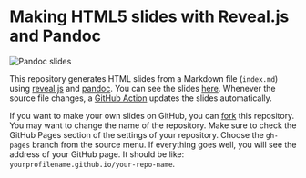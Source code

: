 # Making HTML5 slides with Reveal.js and Pandoc

![Pandoc slides](https://github.com/eLearningHub/presentation-reveal-pandoc/workflows/Pandoc%20slides/badge.svg)

This repository generates HTML slides from a Markdown file (`index.md`) using [reveal.js](https://revealjs.com/) and [pandoc](https://pandoc.org/). You can see the slides [here](https://mechatronics3d.github.io/tutorial-presentation-cvxguide). Whenever the source file changes, a [GitHub Action](https://github.com/features/actions) updates the slides automatically.

If you want to make your own slides on GitHub, you can [fork](https://help.github.com/en/github/getting-started-with-github/fork-a-repo) this repository. You may want to change the name of the repository. Make sure to check the GitHub Pages section of the settings of your repository. Choose the `gh-pages` branch from the source menu. If everything goes well, you will see the address of your GitHub page. It should be like: `yourprofilename.github.io/your-repo-name`.

